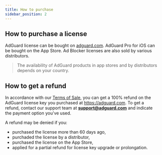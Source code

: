 ```yaml
---
title: How to purchase
sidebar_position: 2
---
```


## How to purchase a license

AdGuard license can be bought on [adguard.com](https://adguard.com/license.html). AdGuard Pro for iOS can be bought on the App Store. Ad Blocker licenses are also sold by various distributors.

> The availability of AdGuard products in app stores and by distributors depends on your country.

## How to get a refund 

In accordance with our [Terms of Sale](https://adguard.com/terms-of-sale.html), you can get a 100% refund on the AdGuard license key you purchased at https://adguard.com. To get a refund, contact our support team at **support@adguard.com** and indicate the payment option you've used.

A refund may be denied if you:
* purchased the license more than 60 days ago,
* purchaded the license by a distributor,
* purchased the license on the App Store,
* applied for a partial refund for license key upgrade or prolongation. 